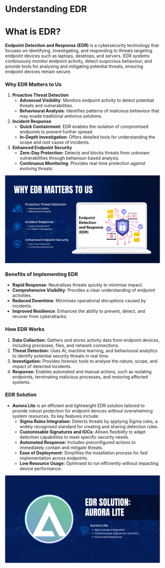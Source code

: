 # **Understanding EDR**

# **What is EDR?**

**Endpoint Detection and Response (EDR)** is a cybersecurity technology that focuses on identifying, investigating, and responding to threats targeting endpoint devices such as laptops, desktops, and servers. EDR systems continuously monitor endpoint activity, detect suspicious behaviour, and provide tools for analysing and mitigating potential threats, ensuring endpoint devices remain secure.

### **Why EDR Matters to Us**

1. **Proactive Threat Detection**
    - **Advanced Visibility**: Monitors endpoint activity to detect potential threats and vulnerabilities.
    - **Behavioural Analysis**: Identifies patterns of malicious behaviour that may evade traditional antivirus solutions.
2. **Incident Response**
    - **Quick Containment**: EDR enables the isolation of compromised endpoints to prevent further spread.
    - **In-Depth Investigation**: Offers detailed tools for understanding the scope and root cause of incidents.
3. **Enhanced Endpoint Security**
    - **Zero-Day Protection**: Detects and blocks threats from unknown vulnerabilities through behaviour-based analysis.
    - **Continuous Monitoring**: Provides real-time protection against evolving threats.

![14.png](14.png)

### **Benefits of Implementing EDR**

- **Rapid Response**: Neutralises threats quickly to minimise impact.
- **Comprehensive Visibility**: Provides a clear understanding of endpoint activities.
- **Reduced Downtime**: Minimises operational disruptions caused by incidents.
- **Improved Resilience**: Enhances the ability to prevent, detect, and recover from cyberattacks.

### **How EDR Works**

1. **Data Collection:** Gathers and stores activity data from endpoint devices, including processes, files, and network connections.
2. **Threat Detection:** Uses AI, machine learning, and behavioural analytics to identify potential security threats in real time.
3. **Investigation:** Provides forensic tools to analyse the nature, scope, and impact of detected incidents.
4. **Response:** Enables automated and manual actions, such as isolating endpoints, terminating malicious processes, and restoring affected systems.

### **EDR Solution**

- **Aurora Lite** is an efficient and lightweight EDR solution tailored to provide robust protection for endpoint devices without overwhelming system resources. Its key features include:
    - **Sigma Rules Integration:** Detects threats by applying Sigma rules, a widely recognised standard for creating and sharing detection rules.
    - **Customisable Signatures and IOCs:** Allows flexibility to adapt detection capabilities to meet specific security needs.
    - **Automated Response:** Includes preconfigured actions to immediately contain and mitigate threats.
    - **Ease of Deployment:** Simplifies the installation process for fast implementation across endpoints.
    - **Low Resource Usage:** Optimised to run efficiently without impacting device performance.

![15.png](15.png)